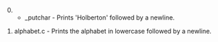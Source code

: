 0. - _putchar - Prints 'Holberton' followed by a newline.

1. alphabet.c - Prints the alphabet in lowercase followed by a newline.
